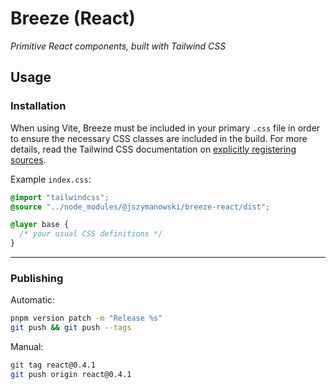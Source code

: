 # Breeze (React)

_Primitive React components, built with Tailwind CSS_

## Usage

### Installation

When using Vite, Breeze must be included in your primary `.css` file in order to ensure the necessary CSS classes are included in the build. For more details, read the Tailwind CSS documentation on [explicitly registering sources](https://tailwindcss.com/docs/detecting-classes-in-source-files#explicitly-registering-sources).

Example `index.css`:

```css
@import "tailwindcss";
@source "../node_modules/@jszymanowski/breeze-react/dist";

@layer base {
  /* your usual CSS definitions */
}
```

---

### Publishing

Automatic:

```bash
pnpm version patch -m "Release %s"
git push && git push --tags
```

Manual:

```bash
git tag react@0.4.1
git push origin react@0.4.1
```
